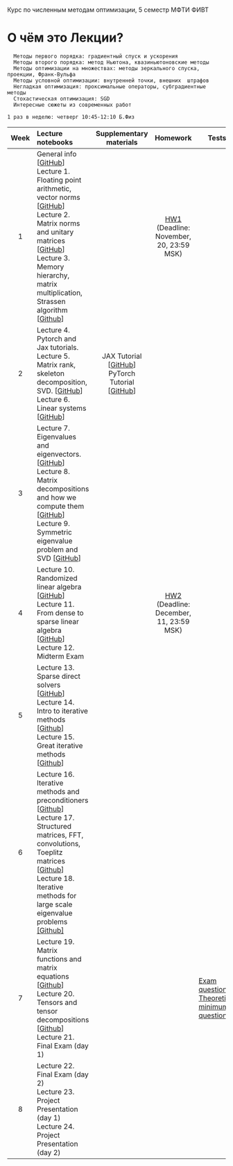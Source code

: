 # 
Курс по численным методам оптимизации, 5 семестр МФТИ ФИВТ  



# О чём это Лекции?
      Методы первого порядка: градиентный спуск и ускорения 
      Методы второго порядка: метод Ньютона, квазиньютоновские методы 
      Методы оптимизации на множествах: методы зеркального спуска, проекции, Франк-Вульфа
      Методы условной оптимизации: внутренней точки, внешних  штрафов
      Негладкая оптимизация: проксимальные операторы, субградиентные методы
      Стохастическая оптимизация: SGD
      Интересные сюжеты из современных работ
    
    1 раз в неделю: четверг 10:45-12:10 Б.Физ



| Week | Lecture notebooks | Supplementary materials | Homework | Tests |
|:------:|:----------|:----------:|:----------:|-------|
|1| General info [[GitHub](lectures/general_info.ipynb)] <br> Lecture 1. Floating point arithmetic, vector norms [[GitHub](./lectures/lecture-1/lecture-1.ipynb)] <br>  Lecture 2. Matrix norms and unitary matrices [[GitHub](./lectures/lecture-2/lecture-2.ipynb)] <br> Lecture 3. Memory hierarchy, matrix multiplication, Strassen algorithm [[Github](./lectures/lecture-3/lecture-3.ipynb)]|  | [HW1](hw1/HW_1_NLA.ipynb) <br> (Deadline: November, 20, 23:59 MSK) |
| 2  | Lecture 4. Pytorch and Jax tutorials. <br> Lecture 5.  Matrix rank, skeleton decomposition, SVD. [[GitHub](./lectures/lecture-5/lecture-5.ipynb)] <br> Lecture 6. Linear systems [[GitHub](./lectures/lecture-6/lecture-6.ipynb)]  |    JAX Tutorial [[GitHub](./lectures/lecture-4/jax-tutorial.ipynb)] <br>  PyTorch Tutorial [[GitHub](./lectures/lecture-4/Seminar_on_PyTorch.ipynb)]    |   |
| 3  | Lecture 7. Eigenvalues and eigenvectors. [[GitHub](./lectures/lecture-7/lecture-7.ipynb)] <br> Lecture 8. Matrix decompositions and how we compute them [[GitHub](./lectures/lecture-8/lecture-8.ipynb)] <br> Lecture 9. Symmetric eigenvalue problem and SVD [[GitHub](./lectures/lecture-9/lecture-9.ipynb)]  |         |   |
| 4  | Lecture 10. Randomized linear algebra [[GitHub](./lectures/lecture-10/lecture-10.ipynb)] <br> Lecture 11. From dense to sparse linear algebra [[GitHub](./lectures/lecture-11/lecture-11.ipynb)] <br> Lecture 12. Midterm Exam  |         | [HW2](hw2/HW_2_NLA.ipynb) <br> (Deadline: December, 11, 23:59 MSK) |
| 5  | Lecture 13. Sparse direct solvers [[GitHub](./lectures/lecture-13/lecture-13.ipynb)] <br> Lecture 14. Intro to iterative methods [[Github](./lectures/lecture-14/lecture-14.ipynb)] <br> Lecture 15. Great iterative methods [[Github](./lectures/lecture-15/lecture-15.ipynb)]  |         |   |
| 6  | Lecture 16. Iterative methods and preconditioners [[Github](./lectures/lecture-16/lecture-16.ipynb)] <br> Lecture 17. Structured matrices, FFT, convolutions, Toeplitz matrices [[Github](./lectures/lecture-17/lecture-17.ipynb)] <br> Lecture 18. Iterative methods for large scale eigenvalue problems [[Github]](./lectures/lecture-18/lecture-18.ipynb)  |         |   |
| 7  | Lecture 19. Matrix functions and matrix equations [[Github](./lectures/lecture-19/lecture-19.ipynb)] <br> Lecture 20. Tensors and tensor decompositions [[Github](./lectures/lecture-20/lecture-20.ipynb)] <br> Lecture 21. Final Exam (day 1)   |         |   | [Exam questions](./final_exam/Exam_Questions.pdf) <br> [Theoretical minimum questions](./final_exam/teormin.pdf)
| 8  | Lecture 22. Final Exam (day 2) <br> Lecture 23. Project Presentation (day 1) <br> Lecture 24. Project Presentation (day 2)  |         |   |

